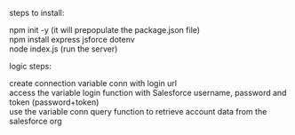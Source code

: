 steps to install:

npm init -y (it will prepopulate the package.json file) <br />
npm install express jsforce dotenv <br />
node index.js (run the server) <br />


logic steps: <br />

create connection variable conn with login url  <br />
access the variable login function with Salesforce username, password and token (password+token) <br />
use the variable conn query function to retrieve account data from the salesforce org <br />
